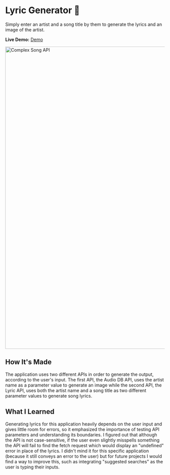 # Lyric Generator 🎵  

Simply enter an artist and a song title by them to generate the lyrics and an image of the artist.

**Live Demo:** <a href="https://lyric-generator-jenna-nguyen.netlify.app/">Demo</a>

<img width="956" alt="Complex Song API" src="https://user-images.githubusercontent.com/88993361/137781991-73210c31-dcc8-4a3f-9fe6-958067354bf9.png">

## How It's Made

The application uses two different APIs in order to generate the output, according to the user's input. The first API, the Audio DB API, uses the artist name as a parameter value to generate an image while the second API, the Lyric API, uses both the artist name and a song title as two different parameter values to generate song lyrics.

## What I Learned
Generating lyrics for this application heavily depends on the user input and gives little room for errors, so it emphasized the importance of testing API parameters and understanding its boundaries. I figured out that although the API is not case-sensitive, if the user even slightly misspells something the API will fail to find the fetch request which would display an "undefined" error in place of the lyrics. I didn't mind it for this specific application (because it still conveys an error to the user) but for future projects I would find a way to improve this, such as integrating "suggested searches" as the user is typing their inputs.

